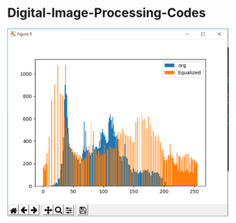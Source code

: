 # Digital-Image-Processing-Codes

![alt text](https://github.com/Murali81/Digital-Image-Processing-Codes/blob/master/Histogram%20Equalization/output_histogram.PNG)
